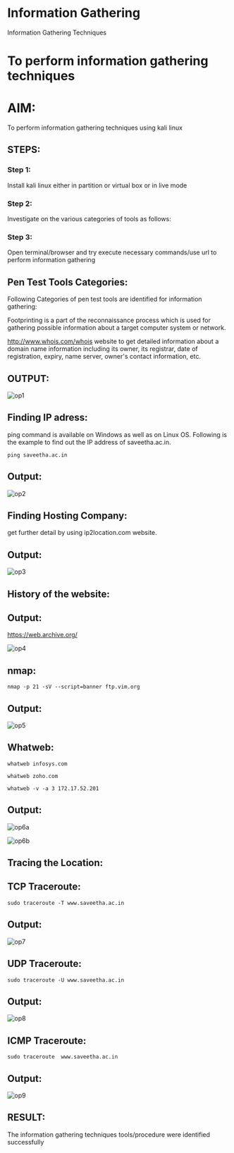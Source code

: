 # Information Gathering
Information Gathering Techniques

# To perform information gathering techniques

# AIM:

To perform information gathering techniques using kali linux 

## STEPS:

### Step 1:

Install kali linux either in partition or virtual box or in live mode

### Step 2:

Investigate on the various categories of tools as follows:

### Step 3:
Open terminal/browser and try execute necessary commands/use url to perform information gathering

## Pen Test Tools Categories:

Following Categories of pen test tools are identified for information gathering:

Footprinting is a part of the reconnaissance process which is used for gathering possible information about a target computer system or network.

http://www.whois.com/whois website to get detailed information about a domain name information including its owner, its registrar, date of registration, expiry, name server, owner's contact information, etc.


## OUTPUT:

![op1](https://github.com/Skanthasishanth/InformationGathering/assets/118298456/e18f9ec3-6b90-4937-a8f5-2cf597e7cf05)

## Finding IP adress:
ping command is available on Windows as well as on Linux OS. Following is the example to find out the IP address of saveetha.ac.in.
```
ping saveetha.ac.in
```
## Output:

![op2](https://github.com/Skanthasishanth/InformationGathering/assets/118298456/c79eb70c-ded6-470d-bdf6-61e4540a1854)

## Finding Hosting Company:
get further detail by using ip2location.com website.

## Output:

![op3](https://github.com/Skanthasishanth/InformationGathering/assets/118298456/228c43c6-3e90-48e6-92f2-72817a496c89)


## History of the website:
## Output:

https://web.archive.org/

![op4](https://github.com/Skanthasishanth/InformationGathering/assets/118298456/a7c46119-0854-4703-b120-48d21e273e6b)

## nmap:
```
nmap -p 21 -sV --script=banner ftp.vim.org
```
## Output:

![op5](https://github.com/Skanthasishanth/InformationGathering/assets/118298456/616c53a3-43c2-476a-b893-fc89eaa8bd40)

## Whatweb:
```
whatweb infosys.com
```
```
whatweb zoho.com
```
```
whatweb -v -a 3 172.17.52.201
```
## Output:

![op6a](https://github.com/Skanthasishanth/InformationGathering/assets/118298456/72765969-04e0-4bbc-b81c-126e28cfcd3c)

![op6b](https://github.com/Skanthasishanth/InformationGathering/assets/118298456/cfd8f9fe-5e8b-4d7c-a524-ee0c95b25592)

## Tracing the Location:
## TCP Traceroute:
```
sudo traceroute -T www.saveetha.ac.in
```
## Output:

![op7](https://github.com/Skanthasishanth/InformationGathering/assets/118298456/66e47c03-a560-4e94-b29d-cd447384dc00)


## UDP Traceroute:
```
sudo traceroute -U www.saveetha.ac.in
```
## Output:

![op8](https://github.com/Skanthasishanth/InformationGathering/assets/118298456/0d44c29e-3edb-4ba3-9ccd-18bd87283090)

## ICMP Traceroute:
```
sudo traceroute  www.saveetha.ac.in
```
## Output:

![op9](https://github.com/Skanthasishanth/InformationGathering/assets/118298456/c878d9ba-35ca-4106-9360-d768379d74af)

## RESULT:
The information gathering techniques tools/procedure were identified successfully
